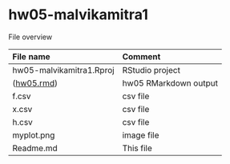 # hw05-malvikamitra1
File overview


| File name | Comment |
|:---|:---|
| hw05-malvikamitra1.Rproj | RStudio project |
| ([hw05.rmd](https://github.com/STAT545-UBC-students/hw05-malvikamitra1/blob/master/hw05.Rmd)) | hw05 RMarkdown output |
| f.csv | csv file |
| x.csv | csv file |
| h.csv | csv file |
| myplot.png| image file|
| Readme.md | This file |
